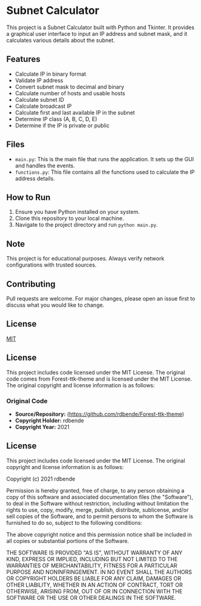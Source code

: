 ﻿# Subnet Calculator

This project is a Subnet Calculator built with Python and Tkinter. It provides a graphical user interface to input an IP address and subnet mask, and it calculates various details about the subnet.

## Features

- Calculate IP in binary format
- Validate IP address
- Convert subnet mask to decimal and binary
- Calculate number of hosts and usable hosts
- Calculate subnet ID
- Calculate broadcast IP
- Calculate first and last available IP in the subnet
- Determine IP class (A, B, C, D, E)
- Determine if the IP is private or public

## Files

- `main.py`: This is the main file that runs the application. It sets up the GUI and handles the events.
- `functions.py`: This file contains all the functions used to calculate the IP address details.

## How to Run

1. Ensure you have Python installed on your system.
2. Clone this repository to your local machine.
3. Navigate to the project directory and run `python main.py`.

## Note

This project is for educational purposes. Always verify network configurations with trusted sources.

## Contributing

Pull requests are welcome. For major changes, please open an issue first to discuss what you would like to change.

## License

[MIT](https://choosealicense.com/licenses/mit/)


## License

This project includes code licensed under the MIT License. The original code comes from Forest-ttk-theme and is licensed under the MIT License. The original copyright and license information is as follows:

### Original Code

- **Source/Repository:** (https://github.com/rdbende/Forest-ttk-theme)
- **Copyright Holder:** rdbende
- **Copyright Year:** 2021

## License

This project includes code licensed under the MIT License. The original copyright and license information is as follows:

Copyright (c) 2021 rdbende

Permission is hereby granted, free of charge, to any person obtaining a copy of this software and associated documentation files (the "Software"), to deal in the Software without restriction, including without limitation the rights to use, copy, modify, merge, publish, distribute, sublicense, and/or sell copies of the Software, and to permit persons to whom the Software is furnished to do so, subject to the following conditions:

The above copyright notice and this permission notice shall be included in all copies or substantial portions of the Software.

THE SOFTWARE IS PROVIDED "AS IS", WITHOUT WARRANTY OF ANY KIND, EXPRESS OR IMPLIED, INCLUDING BUT NOT LIMITED TO THE WARRANTIES OF MERCHANTABILITY, FITNESS FOR A PARTICULAR PURPOSE AND NONINFRINGEMENT. IN NO EVENT SHALL THE AUTHORS OR COPYRIGHT HOLDERS BE LIABLE FOR ANY CLAIM, DAMAGES OR OTHER LIABILITY, WHETHER IN AN ACTION OF CONTRACT, TORT OR OTHERWISE, ARISING FROM, OUT OF OR IN CONNECTION WITH THE SOFTWARE OR THE USE OR OTHER DEALINGS IN THE SOFTWARE.
